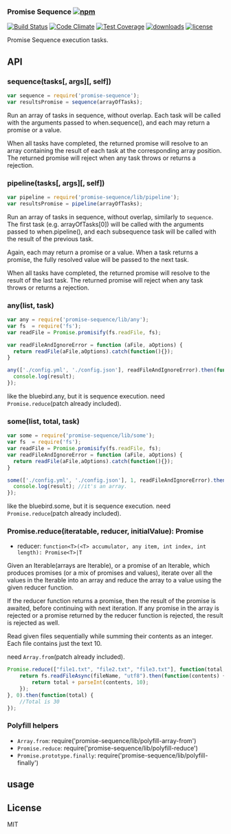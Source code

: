 ### Promise Sequence [![npm](https://img.shields.io/npm/v/promise-sequence.svg)](https://npmjs.org/package/promise-sequence)

[![Build Status](https://img.shields.io/travis/snowyu/promise-sequence.js/master.png)](http://travis-ci.org/snowyu/promise-sequence.js)
[![Code Climate](https://codeclimate.com/github/snowyu/promise-sequence.js/badges/gpa.svg)](https://codeclimate.com/github/snowyu/promise-sequence.js)
[![Test Coverage](https://codeclimate.com/github/snowyu/promise-sequence.js/badges/coverage.svg)](https://codeclimate.com/github/snowyu/promise-sequence.js/coverage)
[![downloads](https://img.shields.io/npm/dm/promise-sequence.svg)](https://npmjs.org/package/promise-sequence)
[![license](https://img.shields.io/npm/l/promise-sequence.svg)](https://npmjs.org/package/promise-sequence)


Promise Sequence execution tasks.


## API

### sequence(tasks[, args][, self])


```js
var sequence = require('promise-sequence');
var resultsPromise = sequence(arrayOfTasks);
```

Run an array of tasks in sequence, without overlap. Each task will be called with the arguments passed to when.sequence(), and each may return a promise or a value.

When all tasks have completed, the returned promise will resolve to an array containing the result of each task at the corresponding array position. The returned promise will reject when any task throws or returns a rejection.

### pipeline(tasks[, args][, self])

```js
var pipeline = require('promise-sequence/lib/pipeline');
var resultsPromise = pipeline(arrayOfTasks);
```

Run an array of tasks in sequence, without overlap, similarly to `sequence`. The first task (e.g. arrayOfTasks[0]) will be called with the arguments passed to when.pipeline(), and each subsequence task will be called with the result of the previous task.

Again, each may return a promise or a value. When a task returns a promise, the fully resolved value will be passed to the next task.

When all tasks have completed, the returned promise will resolve to the result of the last task. The returned promise will reject when any task throws or returns a rejection.


### any(list, task)

```js
var any = require('promise-sequence/lib/any');
var fs  = require('fs');
var readFile = Promise.promisify(fs.readFile, fs);

var readFileAndIgnoreError = function (aFile, aOptions) {
  return readFile(aFile,aOptions).catch(function(){});
}

any(['./config.yml', './config.json'], readFileAndIgnoreError).then(function(result){
  console.log(result);
});
```


like the bluebird.any, but it is sequence execution.
need `Promise.reduce`(patch already included).

### some(list, total, task)

```js
var some = require('promise-sequence/lib/some');
var fs  = require('fs');
var readFile = Promise.promisify(fs.readFile, fs);
var readFileAndIgnoreError = function (aFile, aOptions) {
  return readFile(aFile,aOptions).catch(function(){});
}

some(['./config.yml', './config.json'], 1, readFileAndIgnoreError).then(function(result){
  console.log(result); //it's an array.
});
```

like the bluebird.some, but it is sequence execution.
need `Promise.reduce`(patch already included).

### Promise.reduce(iteratable, reducer, initialValue): Promise<any>

* reducer: `function<T>(<T> accumulator, any item, int index, int length): Promise<T>|T`

Given an Iterable(arrays are Iterable), or a promise of an Iterable, which produces promises (or a mix of promises and values), iterate over all the values in the Iterable into an array and reduce the array to a value using the given reducer function.

If the reducer function returns a promise, then the result of the promise is awaited, before continuing with next iteration. If any promise in the array is rejected or a promise returned by the reducer function is rejected, the result is rejected as well.

Read given files sequentially while summing their contents as an integer. Each file contains just the text 10.

need `Array.from`(patch already included).

```js
Promise.reduce(["file1.txt", "file2.txt", "file3.txt"], function(total, fileName) {
    return fs.readFileAsync(fileName, "utf8").then(function(contents) {
        return total + parseInt(contents, 10);
    });
}, 0).then(function(total) {
    //Total is 30
});
```

### Polyfill helpers

* `Array.from`: require('promise-sequence/lib/polyfill-array-from')
* `Promise.reduce`: require('promise-sequence/lib/polyfill-reduce')
* `Promise.prototype.finally`: require('promise-sequence/lib/polyfill-finally')

## usage

## License

MIT
